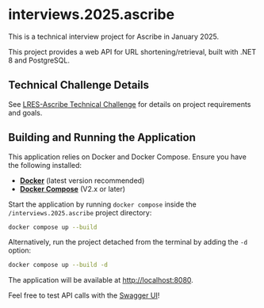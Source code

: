 # interviews.2025.ascribe

This is a technical interview project for Ascribe in January 2025.

This project provides a web API for URL shortening/retrieval, built with .NET 8 and PostgreSQL.

## Technical Challenge Details

See [LRES-Ascribe Technical Challenge](docs/Ascribe_Technical_Challenge.md) for details on project requirements and goals.

## Building and Running the Application

This application relies on Docker and Docker Compose. Ensure you have the following installed:

- **[Docker](https://docs.docker.com/engine/install/)** (latest version recommended)
- **[Docker Compose](https://docs.docker.com/compose/)** (V2.x or later)

Start the application by running `docker compose` inside the `/interviews.2025.ascribe` project directory:

```sh
docker compose up --build
```

Alternatively, run the project detached from the terminal by adding the `-d` option:

```sh
docker compose up --build -d
```

The application will be available at <http://localhost:8080>.

Feel free to test API calls with the [Swagger UI](http://localhost:8080/swagger)!

